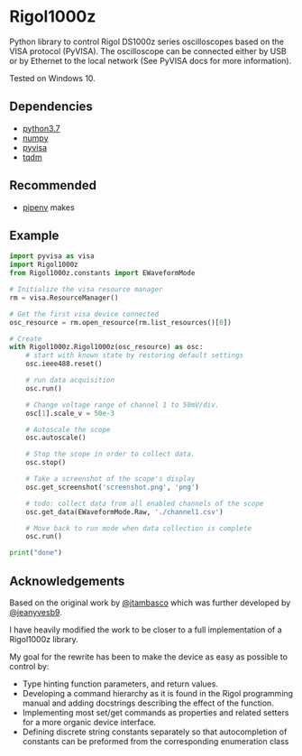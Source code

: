 # Rigol1000z
Python library to control Rigol DS1000z series oscilloscopes based on the VISA protocol (PyVISA). The oscilloscope can be connected either by USB or by Ethernet to the local network (See PyVISA docs for more information).

Tested on Windows 10.

## Dependencies
* [python3.7](https://www.python.org/downloads/release)
* [numpy](https://github.com/numpy/numpy)
* [pyvisa](https://github.com/pyvisa/pyvisa)
* [tqdm](https://github.com/tqdm/tqdm)

## Recommended
* [pipenv](https://pypi.org/project/pipenv/) makes 

## Example
```python
import pyvisa as visa
import Rigol1000z
from Rigol1000z.constants import EWaveformMode

# Initialize the visa resource manager
rm = visa.ResourceManager()

# Get the first visa device connected
osc_resource = rm.open_resource(rm.list_resources()[0])

# Create
with Rigol1000z.Rigol1000z(osc_resource) as osc:
    # start with known state by restoring default settings
    osc.ieee488.reset()

    # run data acquisition
    osc.run()

    # Change voltage range of channel 1 to 50mV/div.
    osc[1].scale_v = 50e-3

    # Autoscale the scope
    osc.autoscale()

    # Stop the scope in order to collect data.
    osc.stop()

    # Take a screenshot of the scope's display
    osc.get_screenshot('screenshot.png', 'png')

    # todo: collect data from all enabled channels of the scope
    osc.get_data(EWaveformMode.Raw, './channel1.csv')

    # Move back to run mode when data collection is complete
    osc.run()

print("done")
```

## Acknowledgements
Based on the original work by [@jtambasco](https://github.com/jtambasco/RigolOscilloscope) which was further developed by [@jeanyvesb9](https://github.com/jeanyvesb9/Rigol1000z).

I have heavily modified the work to be closer to a full implementation of a Rigol1000z library.

My goal for the rewrite has been to make the device as easy as possible to control by:
* Type hinting function parameters, and return values.
* Developing a command hierarchy as it is found in the Rigol programming manual and adding docstrings describing the effect of the function.
* Implementing most set/get commands as properties and related setters for a more organic device interface.
* Defining discrete string constants separately so that autocompletion of constants can be preformed from the corresponding enumeration class
